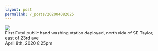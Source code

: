 ```yaml
---
layout: post
permalink: /_posts/202004082025
---
```


<img src="/images/blog/614887802154385408.jpg"/>
<div class="caption">First Futel public hand washing station deployed, north side of SE Taylor, east of 23rd ave.<br/>

 </div>

<div id="footer">
<span id="timestamp"> April 8th, 2020 8:25pm </span>
</div>
